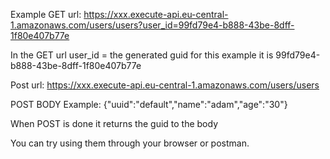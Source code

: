 Example GET url: https://xxx.execute-api.eu-central-1.amazonaws.com/users/users?user_id=99fd79e4-b888-43be-8dff-1f80e407b77e

In the GET url user_id = the generated guid for this example it is 99fd79e4-b888-43be-8dff-1f80e407b77e

Post url: https://xxx.execute-api.eu-central-1.amazonaws.com/users/users

POST BODY Example: {"uuid":"default","name":"adam","age":"30"} 

When POST is done it returns the guid to the body

You can try using them through your browser or postman. 


